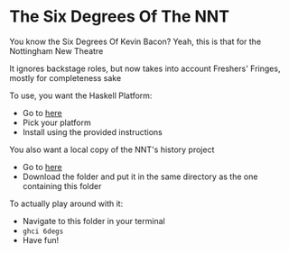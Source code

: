 # The Six Degrees Of The NNT

You know the Six Degrees Of Kevin Bacon? Yeah, this is that for the Nottingham New Theatre

It ignores backstage roles, but now takes into account Freshers' Fringes, mostly for completeness sake

To use, you want the Haskell Platform:
- Go to [here](www.haskell.org/downloads#platform)
- Pick your platform
- Install using the provided instructions

You also want a local copy of the NNT's history project
- Go to [here](www.github.com/newtheatre/history-project)
- Download the folder and put it in the same directory as the one containing this folder

To actually play around with it:
- Navigate to this folder in your terminal
- `ghci 6degs`
- Have fun!
